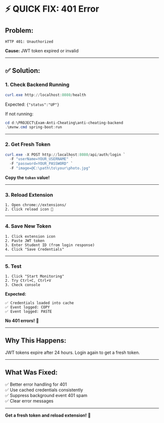 # ⚡ QUICK FIX: 401 Error

## Problem:
```
HTTP 401: Unauthorized
```

**Cause:** JWT token expired or invalid

---

## ✅ Solution:

### 1. Check Backend Running
```powershell
curl.exe http://localhost:8080/health
```
Expected: `{"status":"UP"}`

If not running:
```powershell
cd d:\PROJECT\Exam-Anti-Cheating\anti-cheating-backend
.\mvnw.cmd spring-boot:run
```

---

### 2. Get Fresh Token
```powershell
curl.exe -X POST http://localhost:8080/api/auth/login `
  -F "userName=YOUR_USERNAME" `
  -F "password=YOUR_PASSWORD" `
  -F "image=@C:\path\to\your\photo.jpg"
```

**Copy the `token` value!**

---

### 3. Reload Extension
```
1. Open chrome://extensions/
2. Click reload icon 🔄
```

---

### 4. Save New Token
```
1. Click extension icon
2. Paste JWT token
3. Enter Student ID (from login response)
4. Click "Save Credentials"
```

---

### 5. Test
```
1. Click "Start Monitoring"
2. Try Ctrl+C, Ctrl+V
3. Check console
```

**Expected:**
```
✅ Credentials loaded into cache
✅ Event logged: COPY
✅ Event logged: PASTE
```

**No 401 errors!** 🎉

---

## Why This Happens:

JWT tokens expire after 24 hours. Login again to get a fresh token.

---

## What Was Fixed:

✅ Better error handling for 401  
✅ Use cached credentials consistently  
✅ Suppress background event 401 spam  
✅ Clear error messages  

---

**Get a fresh token and reload extension!** 🚀
